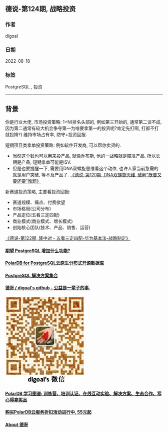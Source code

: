 ## 德说-第124期, 战略投资       
                  
### 作者                  
digoal                  
                  
### 日期                  
2022-08-18                 
                  
### 标签                  
PostgreSQL , 投资            
                  
----                  
                  
## 背景      
你是行业大佬, 市场投资策略: 1+N(排名头部的, 例如第三开始的, 通常第二谈不成, 因为第二通常有较大机会争夺第一为啥要拿第一的投资呢?肯定先打啊, 打都不打就投降?) 维持市场占有率, 防守+投资回报.   
  
短期项目类拿单投资策略: 例如软件开发商, 可以帮你卖货的.   
- 当然这个钱也可以用来投产品, 就像乔布斯, 他的一战略就是瞄准产品. 所以长期是产品, 短期拿单可能是ISV.   
- 但是也要提醒一下, 需要用DNA双螺旋思维看这个动作, 也许人家当前急需的就是用户突破, 等不及产品了. [《德说-第120期, DNA双螺旋思维, 破解"既要又要还要"难题》](../202207/20220727_02.md)    
  
新赛道投资策略, 主要看投资回报:   
- 赛道规模、痛点、付费欲望   
- 市场格局(公司分布)     
- 产品定位(五看三定四配)  
- 商业模式(商业模式、增长模式)   
- 创始核心团队(技术、产品、销售、运营)   
  
[《德说-第122期, 隆中对 - 五看三定四配-华为基本法-战略制定》](../202208/20220811_02.md)    
  
  
#### [期望 PostgreSQL 增加什么功能?](https://github.com/digoal/blog/issues/76 "269ac3d1c492e938c0191101c7238216")
  
  
#### [PolarDB for PostgreSQL云原生分布式开源数据库](https://github.com/ApsaraDB/PolarDB-for-PostgreSQL "57258f76c37864c6e6d23383d05714ea")
  
  
#### [PostgreSQL 解决方案集合](https://yq.aliyun.com/topic/118 "40cff096e9ed7122c512b35d8561d9c8")
  
  
#### [德哥 / digoal's github - 公益是一辈子的事.](https://github.com/digoal/blog/blob/master/README.md "22709685feb7cab07d30f30387f0a9ae")
  
  
![digoal's wechat](../pic/digoal_weixin.jpg "f7ad92eeba24523fd47a6e1a0e691b59")
  
  
#### [PolarDB 学习图谱: 训练营、培训认证、在线互动实验、解决方案、生态合作、写心得拿奖品](https://www.aliyun.com/database/openpolardb/activity "8642f60e04ed0c814bf9cb9677976bd4")
  
  
#### [购买PolarDB云服务折扣活动进行中, 55元起](https://www.aliyun.com/activity/new/polardb-yunparter?userCode=bsb3t4al "e0495c413bedacabb75ff1e880be465a")
  
  
#### [About 德哥](https://github.com/digoal/blog/blob/master/me/readme.md "a37735981e7704886ffd590565582dd0")
  
